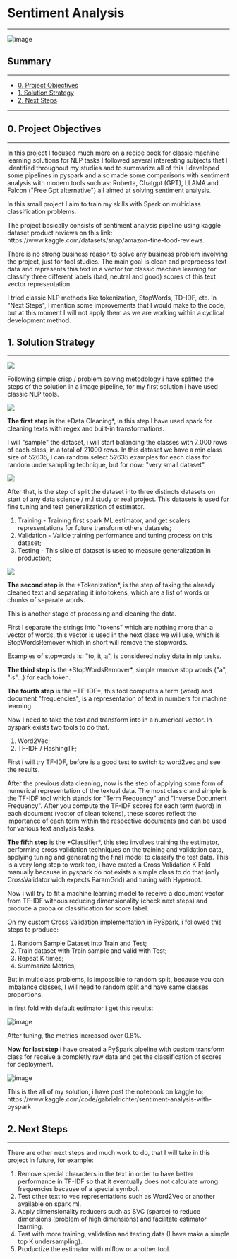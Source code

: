 # Sentiment Analysis

---

![image](https://github.com/xGabrielR/Sentiment-Analysis/assets/75986085/cd4723ab-3a6e-4ae5-86df-a57635baa6e3)

<h2>Summary</h2>
<hr>

- [0. Project Objectives](#0-project-objectives)
- [1. Solution Strategy](#1-solution-strategy)
- [2. Next Steps](#2-next-steps)

---

<h2>0. Project Objectives</h2>
<hr>

<p>In this project I focused much more on a recipe book for classic machine learning solutions for NLP tasks I followed several interesting subjects that I identified throughout my studies and to summarize all of this I developed some pipelines in pyspark and also made some comparisons with sentiment analysis with modern tools such as: Roberta, Chatgpt (GPT), LLAMA and Falcon ("Free Gpt alternative") all aimed at solving sentiment analysis.</p>

<p>In this small project I aim to train my skills with Spark on multiclass classification problems.</p>

<p>The project basically consists of sentiment analysis pipeline using kaggle dataset product reviews on this link: https://www.kaggle.com/datasets/snap/amazon-fine-food-reviews.</p>

<p>There is no strong business reason to solve any business problem involving the project, just for tool studies. The main goal is clean and preprocess text data and represents this text in a vector for classic machine learning for classify three different labels (bad, neutral and good) scores of this text vector representation.</p>

<p>I tried classic NLP methods like tokenization, StopWords, TD-IDF, etc. In "Next Steps", I mention some improvements that I would make to the code, but at this moment I will not apply them as we are working within a cyclical development method.</p>


<h2>1. Solution Strategy</h2>
<hr>

<img src="imgs/image-2.png">

<p>Following simple crisp / problem solving metodology i have splitted the steps of the solution in a image pipeline, for my first solution i have used classic NLP tools.</p>

<img src="imgs/image-4.png">

<p><b>The first step</b> is the *Data Cleaning*, in this step I have used spark for cleaning texts with regex and built-in transformations.</p>

<p>I will "sample" the dataset, i will start balancing the classes with 7_000 rows of each class, in a total of 21000 rows. In this dataset we have a min class size of 52635, I can random select 52635 examples for each class for random undersampling technique, but for now: "very small dataset".</p>

<img src="imgs/image.png">

<p>After that, is the step of split the dataset into three distincts datasets on start of any data science / m.l study or real project. This datasets is used for fine tuning and test generalization of estimator.</p>

1. Training - Training first spark ML estimator, and get scalers representations for future transform others datasets;
2. Validation - Valide training performance and tuning process on this dataset;
3. Testing - This slice of dataset is used to measure generalization in production;

<img src="imgs/image-1.png">

<p><b>The second step</b> is the *Tokenization*, is the step of taking the already cleaned text and separating it into tokens, which are a list of words or chunks of separate words.</p>

<p>This is another stage of processing and cleaning the data.</p>

<p>First I separate the strings into "tokens" which are nothing more than a vector of words, this vector is used in the next class we will use, which is StopWordsRemover which in short will remove the stopwords.</p>

<p>Examples of stopwords is: "to, it, a", is considered noisy data in nlp tasks.</p>

<p><b>The third step</b> is the *StopWordsRemover*, simple remove stop words ("a", "is"...) for each token.</p>

<p><b>The fourth step</b> is the *TF-IDF*, this tool computes a term (word) and document "frequencies", is a representation of text in numbers for machine learning.</p>

<p>Now I need to take the text and transform into in a numerical vector. In pyspark exists two tools to do that.</p>

1. Word2Vec;
2. TF-IDF / HashingTF;

<p>First i will try TF-IDF, before is a good test to switch to word2vec and see the results.</p>

<p>After the previous data cleaning, now is the step of applying some form of numerical representation of the textual data. The most classic and simple is the TF-IDF tool which stands for "Term Frequency" and "Inverse Document Frequency". After you compute the TF-IDF scores for each term (word) in each document (vector of clean tokens), these scores reflect the importance of each term within the respective documents and can be used for various text analysis tasks.</p>

<p><b>The fifth step</b> is the *Classifier*, this step involves training the estimator, performing cross validation techniques on the training and validation data, applying tuning and generating the final model to classify the test data. This is a very long step to work too, i have crated a Cross Validation K Fold manually because in pyspark do not exists a simple class to do that (only CrossValidator wich expects ParamGrid) and tuning with Hyperopt.</p>

<p>Now i will try to fit a machine learning model to receive a document vector from TF-IDF withous reducing dimensionality (check next steps) and produce a proba or classification for score label.</p>

<p>On my custom Cross Validation implementation in PySpark, i followed this steps to produce:</p>

1. Random Sample Dataset into Train and Test;
2. Train dataset with Train sample and valid with Test;
3. Repeat K times;
4. Summarize Metrics;

<p>But in multiclass problems, is impossible to random split, because you can imbalance classes, I will need to random split and have same classes proportions.</p>
<p>In first fold with default estimator i get this results:</p>

![image](https://github.com/xGabrielR/Sentiment-Analysis/assets/75986085/cf90e646-ca1f-4c72-9bf4-61675388151b)

<p>After tuning, the metrics increased over 0.8%.</p>

<p><b>Now for last step</b> i have created a PySpark pipeline with custom transform class for receive a completly raw data and get the classification of scores for deployment.</p>

![image](https://github.com/xGabrielR/Sentiment-Analysis/assets/75986085/99dbcfdd-6d49-4fd8-b5b3-6df255f1edbc)

<p>This is the all of my solution, i have post the notebook on kaggle to: https://www.kaggle.com/code/gabrielrichter/sentiment-analysis-with-pyspark</p>

<h2>2. Next Steps</h2>
<hr>

<p>There are other next steps and much work to do, that I will take in this project in future, for example:</p>

1. Remove special characters in the text in order to have better performance in TF-IDF so that it eventually does not calculate wrong frequencies because of a special symbol.
2. Test other text to vec representations such as Word2Vec or another available on spark ml.
3. Apply dimensionality reducers such as SVC (sparce) to reduce dimensions (problem of high dimensions) and facilitate estimator learning.
4. Test with more training, validation and testing data (I have make a simple top K undersampling).
5. Productize the estimator with mlflow or another tool.
